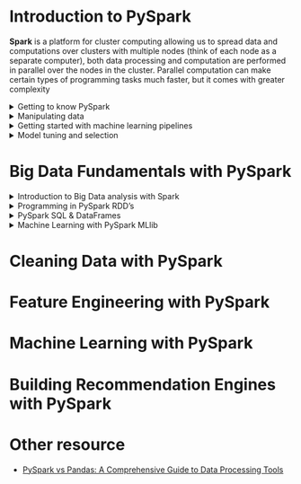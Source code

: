 # Introduction to PySpark 

**Spark** is a platform for cluster computing allowing us to spread data and computations over clusters with multiple nodes (think of each node as a separate computer), both data processing and computation are performed in parallel over the nodes in the cluster. Parallel computation can make certain types of programming tasks much faster, but it comes with greater complexity

<details>
<summary> Getting to know PySpark</summary>

</details>

<details>
<summary>Manipulating data</summary>

</details>

<details>
<summary>Getting started with machine learning pipelines</summary>
</details>

<details>
<summary>Model tuning and selection</summary>
</details>

# Big Data Fundamentals with PySpark


<details>
<summary> Introduction to Big Data analysis with Spark</summary>

</details>

<details>
<summary>Programming in PySpark RDD’s</summary>

</details>

<details>
<summary>PySpark SQL & DataFrames</summary>
</details>

<details>
<summary>Machine Learning with PySpark MLlib</summary>
</details>

# Cleaning Data with PySpark

# Feature Engineering with PySpark

# Machine Learning with PySpark

# Building Recommendation Engines with PySpark

# Other resource

- [PySpark vs Pandas: A Comprehensive Guide to Data Processing Tools](https://www.linkedin.com/pulse/pyspark-vs-pandas-comprehensive-guide-data-processing-deepak-lakhotia-hpfgc/)
